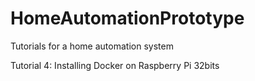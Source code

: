 # HomeAutomationPrototype
Tutorials for a home automation system

Tutorial 4: Installing Docker on Raspberry Pi 32bits 

